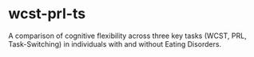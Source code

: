 # wcst-prl-ts
A comparison of cognitive flexibility across three key tasks (WCST, PRL, Task-Switching) in individuals with and without Eating Disorders.
